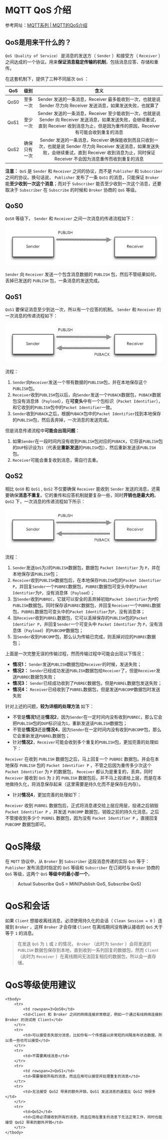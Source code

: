 # MQTT QoS 介绍

参考网址：[MQTT系列 | MQTT的QoS介绍](https://zhuanlan.zhihu.com/p/80203905)

## QoS是用来干什么的？

`QoS（Quality of Service）` 是消息的发送方（ `Sender` ）和接受方（ `Receiver` ）之间达成的一个协议。用来**保证消息稳定传输的机制**，包括消息应答、存储和重传。

在这套机制下，提供了三种不同层次 `QoS` ：

|QoS|级别|含义|
| :----------: | :-----------:  | :-----------: |
|QoS0|至多一次|Sender 发送的一条消息，Receiver 最多能收到一次，也就是说 Sender 尽力向 Receiver 发送消息，如果发送失败，也就算了|
|QoS1|至少一次|Sender 发送的一条消息，Receiver 至少能收到一次，也就是说 Sender 向 Receiver 发送消息，如果发送失败，会继续重试，直到 Receiver 收到消息为止，但是因为重传的原因，Receiver 有可能会收到重复的消息|
|QoS2|确保只有一次|Sender 发送的一条消息，Receiver 确保能收到而且只收到一次，也就是说 Sender 尽力向 Receiver 发送消息，如果发送失败，会继续重试，直到 Receiver 收到消息为止，同时保证 Receiver 不会因为消息重传而收到重复的消息|

**注意：** `QoS` 是 `Sender` 和 `Receiver` 之间的协议，而不是 `Publisher` 和 `Subscriber` 之间的协议。换句话说， `Publisher` 发布了一条 `QoS1` 的消息，只能保证 `Broker` 能**至少收到一次这个消息**；而对于 `Subscriber` 能否至少收到一次这个消息，还要取决于 `Subscriber` 在 `Subscribe` 的时候和 `Broker` 协商的 `QoS` 等级。

## QoS0

`QoS0` 等级下， `Sender` 和 `Receiver` 之间一次消息的传递流程如下：

![QoS0消息传递流程图](assets/images/QoS0消息传递流程图.png)

`Sender` 向 `Receiver` 发送一个包含消息数据的 `PUBLISH` 包，然后不管结果如何，丢掉已发送的 `PUBLISH` 包，一条消息的发送完成。

## QoS1

`QoS1` 要保证消息至少到达一次，所以有一个应答的机制。 `Sender` 和 `Receiver` 的一次消息的传递流程如下：

![QoS1消息传递流程图](assets/images/QoS1消息传递流程图.png)

流程：

1. `Sender`向`Receiver`发送一个带有数据的`PUBLISH`包，并在本地保存这个`PUBLISH`包。
2. `Receiver`收到`PUBLISH`包以后，向`Sender`发送一个`PUBACK`数据包，`PUBACK`数据包没有消息体（`Payload`），在**可变头**中有一个包标识（`Packet Identifier`），和它收到的`PUBLISH`包中的`Packet Identifier`一致。
3. `Sender`收到`PUBACK`之后，根据`PUBACK`包中的`Packet Identifier`找到本地保存的`PUBLISH`包，然后丢弃掉，一次消息的发送完成。

但是消息传递流程中**可能会出现问题**：

1. 如果`Sender`在一段时间内没有收到`PUBLISH`包对应的`PUBACK`，它将该`PUBLISH`包的`DUP`标识设为`1`（代表是**重新发送**的`PUBLISH`包），然后重新发送该`PUBLISH`包。
1. `Receiver`可能会重复收到消息，需自行去重。

## QoS2

相比 `QoS0` 和 `QoS1` , `QoS2` 不仅要确保 `Receiver` 能收到 `Sender` 发送的消息，还需要确保**消息不重复**。它的重传和应答机制就要复杂一些，同时**开销也是最大的**。 `QoS2` 下，一次消息的传递流程如下所示：

![QoS1消息传递流程图](assets/images/QoS1消息传递流程图.png)

流程：

1. `Sender`发送`QoS`为`2`的`PUBLISH`数据包，数据包 `Packet Identifier` 为 `P`，并在本地保存该`PUBLISH`包；
1. `Receiver`收到`PUBLISH`数据包后，在本地保存`PUBLISH`包的`Packet Identifier P`，并回复`Sender`一个`PUBREC`数据包，`PUBREC`数据包可变头中的`Packet Identifier`为`P`，没有消息体（`Payload`）；
1. 当`Sender`收到`PUBREC`，它就可以安全的丢弃掉初始`Packet Identifier`为`P`的`PUBLISH`数据包。同时保存该`PUBREC`数据包，并回复`Receiver`一个`PUBREL`数据包，`PUBREL`数据包可变头中的`Packet Identifier`为`P`，没有消息体；
1. 当`Receiver`收到`PUBREL`数据包，它可以丢掉保存的`PUBLISH`包的`Packet Identifier P`，并回复`Sender`一个可变头中 `Packet Identifier` 为 `P`，没有消息体（`Payload`）的`PUBCOMP`数据包；
1. 当`Sender`收到`PUBCOMP`包，那么认为传输已完成，则丢掉对应的`PUBREC`数据包；

上面是一次完整无误的传输过程，然而传输过程中可能会出现以下情况：

* **情况1：** `Sender`发送`PUBLISH`数据包给`Receiver`的时候，发送失败；
* **情况2：** `Sender`已经成功发送`PUBLISH`数据包给`Receiver`了，但是`Receiver`发送`PUBREC`数据包失败；
* **情况3：** `Sender`已经成功收到了`PUBREC`数据包，但是`PUBREL`数据包发送失败；
* **情况4：** `Receiver`已经收到了`PUBREL`数据包，但是发送`PUBCOMP`数据包时发送失败

针对上述的问题，**较为详细的处理方法** 如下：

* 不管是**情况1**还是**情况2**，因为`Sender`在一定时间内没有收到`PUBREC`，那么它会把`PUBLISH`包的`DUP`标识设为`1`，重新发送该`PUBLISH`数据包；
* 不管是**情况3**还是**情况4**，因为`Sender`在一定时间内没有收到`PUBCOMP`包，那么它会重新发送`PUBREL`数据包；
* 针对**情况2**，`Receiver`可能会收到多个重复的`PUBLISH`包，更加完善的处理如下： 

`Receiver` 在收到 `PUBLISH` 数据包之后，马上回复一个 `PUBREC` 数据包。并会在本地保存 `PUBLISH` 包的 `Packet Identifier P` ，不管之后因为重传多少次这个 `Packet Identifier` 为 `P` 的数据包， `Receiver` 都认为是重复的，丢弃。同时 `Receiver` 接收到 `QoS` 为 `2` 的 `PUBLISH` 数据包后，并不马上投递给上层，而是在本地做持久化，将消息保存起来（这里需要是持久化而不是保存在内存）。

* 针对**情况4**，更加完善的处理如下：

`Receiver` 收到 `PUBREL` 数据包后，正式将消息递交给上层应用层，投递之后销毁 `Packet Identifier P` ，并发送 `PUBCOMP` 数据包，销毁之前的持久化消息。之后不管接收到多少个 `PUBREL` 数据包，因为没有 `Packet Identifier P` ，直接回复 `PUBCOMP` 数据包即可。

# QoS降级

在 `MQTT` 协议中，从 `Broker` 到 `Subscriber` 这段消息传递的实际 `QoS` 等于： `Publisher` 发布消息时指定的 `QoS` 等级和 `Subscriber` 在订阅时与 `Broker` 协商的 `QoS` 等级，这两个 `QoS` **等级中的最小那一个**。

> **Actual Subscribe QoS = MIN(Publish QoS, Subscribe QoS)**

# QoS和会话

如果 `Client` 想接收离线消息，必须使用持久化的会话（ `Clean Session = 0` ）连接到 `Broker` ，这样 `Broker` 才会存储 `Client` 在离线期间没有确认接收的 `QoS` 大于 等于 `1` 的消息。

> 在发送 `QoS` 为 `1` 或 `2` 的情况， `Broker` （此时为 `Sender` ）会将发送的 `PUBLISH` 数据包保存到本地，直到收到一系列回复的数据包，然而 `Client` （此时为 `Receiver` ）在离线期间无法回复相应的数据包，所以会一直存储。

# QoS等级使用建议

<table>

    <tbody>
        <tr>
            <td rowspan=3>QoS0</td>
            <td>Client 和 Broker 之间的网络连接非常稳定，例如一个通过有线网络连接到 Broker 的测试用 Client</td>
        </tr>
        <tr>
            <td>可以接受丢失部分消息，比如你有一个传感器以非常短的间隔发布状态数据，所以丢一些也可以接受</td>
        </tr>
        <tr>
            <td>不需要离线消息</td>
        </tr>
        <tr>
            <td rowspan=2>QoS1</td>
            <td>需要接收所有的消息，而且应用可以接受并处理重复的消息</td>
        </tr>
        <tr>
            <td>无法接受 QoS2 带来的额外开销，QoS1 发送消息的速度比 QoS2 快很多</td>
        </tr>
        <tr>
            <td>QoS2</td>
            <td>应用必须接收到所有的消息，而且应用在重复的消息下无法正常工作，同时也能接受 QoS2 带来的额外开销</td>
        </tr>
    </tbody>

</table>
